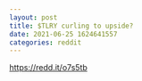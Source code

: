```yaml
--- 
layout: post 
title: $TLRY curling to upside? 
date: 2021-06-25 1624641557 
categories: reddit 
--- 
```

https://redd.it/o7s5tb